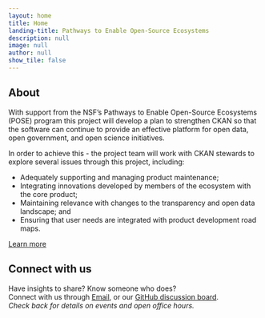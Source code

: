 ```yaml
---
layout: home
title: Home
landing-title: Pathways to Enable Open-Source Ecosystems
description: null
image: null
author: null
show_tile: false
---
```


## About

With support from the NSF’s Pathways to Enable Open-Source Ecosystems (POSE) program this project will develop a plan to
strengthen CKAN so that the software can continue to provide an effective platform for open data, open government, and
open science initiatives.

In order to achieve this - the project team will work with CKAN stewards to explore several issues through this project,
including:

- Adequately supporting and managing product maintenance;
- Integrating innovations developed by members of the ecosystem with the core product;
- Maintaining relevance with changes to the transparency and open data landscape; and
- Ensuring that user needs are integrated with product development road maps.  

[Learn more](/about.html)

## Connect with us
Have insights to share? Know someone who does?  
Connect with us through [Email](mailto:poseckan@pitt.edu), or our [GitHub discussion board](https://github.com/civic-data-ecosystem/civic-data-ecosystem.github.io/discussions/17).  
*Check back for details on events and open office hours.*
